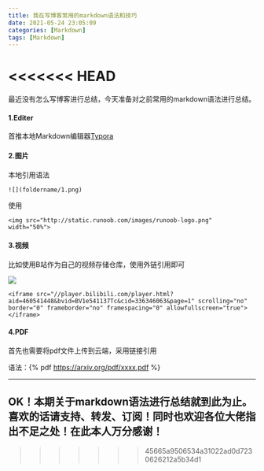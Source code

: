 ```yaml
---
title: 我在写博客常用的markdown语法和技巧
date: 2021-05-24 23:05:09
categories: [Markdown]
tags: [Markdown]
---
```


<<<<<<< HEAD
=======
最近没有怎么写博客进行总结，今天准备对之前常用的markdown语法进行总结。

#### 1.Editer

首推本地Markdown编辑器[Typora](https://typora.io/)

#### 2.图片

本地引用语法 

```
![](foldername/1.png)
```

使用![]()

```
<img src="http://static.runoob.com/images/runoob-logo.png" width="50%">
```

#### 3.视频

比如使用B站作为自己的视频存储仓库，使用外链引用即可

![](https://github.com/sujit-168/Blog-Picture/raw/master/My%20Blog/%E6%88%91%E5%9C%A8%E5%86%99%E5%8D%9A%E5%AE%A2%E5%B8%B8%E7%94%A8%E7%9A%84markdown%E8%AF%AD%E6%B3%95%E5%92%8C%E6%8A%80%E5%B7%A7/1.jpg)

```
<iframe src="//player.bilibili.com/player.html?aid=460541448&bvid=BV1e541137Tc&cid=336346063&page=1" scrolling="no" border="0" frameborder="no" framespacing="0" allowfullscreen="true"> </iframe>
```

#### 4.PDF

首先也需要将pdf文件上传到云端，采用链接引用

语法：{% pdf https://arxiv.org/pdf/xxxx.pdf %}



------



## OK！本期关于markdown语法进行总结就到此为止。喜欢的话请支持、转发、订阅！同时也欢迎各位大佬指出不足之处！在此本人万分感谢！

>>>>>>> 45665a9506534a31022ad0d7230626212a5b34d1
